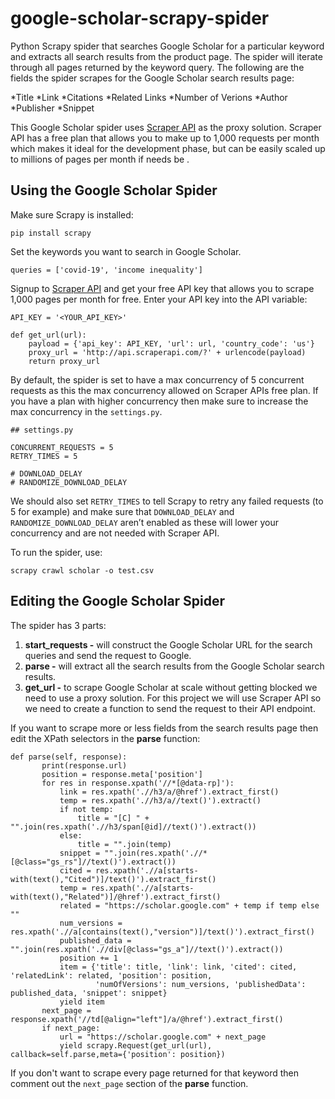# google-scholar-scrapy-spider

Python Scrapy spider that searches Google Scholar for a particular keyword and extracts all search results from the product page. The spider will iterate through all pages returned by the keyword query. The following are the fields the spider scrapes for the Google Scholar search results page:

*Title 
*Link
*Citations
*Related Links
*Number of Verions
*Author
*Publisher
*Snippet

This Google Scholar spider uses [Scraper API](https://www.scraperapi.com/) as the proxy solution. Scraper API has a free plan that allows you to make up to 1,000 requests per month which makes it ideal for the development phase, but can be easily scaled up to millions of pages per month if needs be
.

## Using the Google Scholar Spider
Make sure Scrapy is installed:

```
pip install scrapy
```

Set the keywords you want to search in Google Scholar.

```
queries = ['covid-19', 'income inequality']
```

Signup to [Scraper API](https://www.scraperapi.com/signup) and get your free API key that allows you to scrape 1,000 pages per month for free. Enter your API key into the API variable:

```
API_KEY = '<YOUR_API_KEY>'

def get_url(url):
    payload = {'api_key': API_KEY, 'url': url, 'country_code': 'us'}
    proxy_url = 'http://api.scraperapi.com/?' + urlencode(payload)
    return proxy_url
```

By default, the spider is set to have a max concurrency of 5 concurrent requests as this the max concurrency allowed on Scraper APIs free plan. If you have a plan with higher concurrency then make sure to increase the max concurrency in the `settings.py`.

```
## settings.py

CONCURRENT_REQUESTS = 5
RETRY_TIMES = 5

# DOWNLOAD_DELAY
# RANDOMIZE_DOWNLOAD_DELAY
```

We should also set `RETRY_TIMES` to tell Scrapy to retry any failed requests (to 5 for example) and make sure that `DOWNLOAD_DELAY`  and `RANDOMIZE_DOWNLOAD_DELAY` aren’t enabled as these will lower your concurrency and are not needed with Scraper API.

To run the spider, use:

```
scrapy crawl scholar -o test.csv
```

## Editing the Google Scholar Spider
The spider has 3 parts:

1. **start_requests -** will construct the Google Scholar URL for the search queries and send the request to Google.
2. **parse -** will extract all the search results from the Google Scholar search results.
3. **get_url -** to scrape Google Scholar at scale without getting blocked we need to use a proxy solution. For this project we will use Scraper API so we need to create a function to send the request to their API endpoint.

 If you want to scrape more or less fields from the search results page then edit the XPath selectors in the **parse** function:
 
 ```
 def parse(self, response):
        print(response.url)
        position = response.meta['position']
        for res in response.xpath('//*[@data-rp]'):
            link = res.xpath('.//h3/a/@href').extract_first()
            temp = res.xpath('.//h3/a//text()').extract()
            if not temp:
                title = "[C] " + "".join(res.xpath('.//h3/span[@id]//text()').extract())
            else:
                title = "".join(temp)
            snippet = "".join(res.xpath('.//*[@class="gs_rs"]//text()').extract())
            cited = res.xpath('.//a[starts-with(text(),"Cited")]/text()').extract_first()
            temp = res.xpath('.//a[starts-with(text(),"Related")]/@href').extract_first()
            related = "https://scholar.google.com" + temp if temp else ""
            num_versions = res.xpath('.//a[contains(text(),"version")]/text()').extract_first()
            published_data = "".join(res.xpath('.//div[@class="gs_a"]//text()').extract())
            position += 1
            item = {'title': title, 'link': link, 'cited': cited, 'relatedLink': related, 'position': position,
                    'numOfVersions': num_versions, 'publishedData': published_data, 'snippet': snippet}
            yield item
        next_page = response.xpath('//td[@align="left"]/a/@href').extract_first()
        if next_page:
            url = "https://scholar.google.com" + next_page
            yield scrapy.Request(get_url(url), callback=self.parse,meta={'position': position})
```

If you don't want to scrape every page returned for that keyword then comment out the `next_page` section of the **parse** function.
